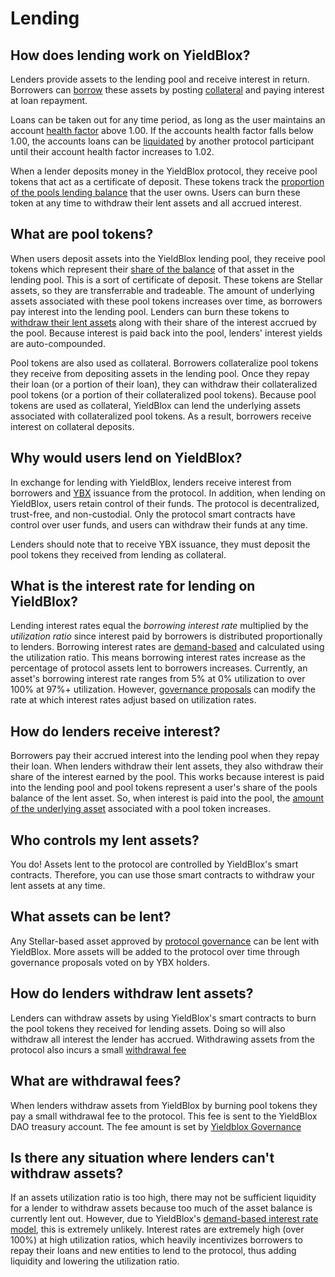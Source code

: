 # Lending

## How does lending work on YieldBlox?

Lenders provide assets to the lending pool and receive interest in return. Borrowers can [borrow](borrowing.md) these assets by posting [collateral](borrowing.md#what-is-collateral) and paying interest at loan repayment.

Loans can be taken out for any time period, as long as the user maintains an account [health factor](./#whats-a-health-factor) above 1.00. If the accounts health factor falls below 1.00, the accounts loans can be [liquidated](liquidations.md) by another protocol participant until their account health factor increases to 1.02.

When a lender deposits money in the YieldBlox protocol, they receive pool tokens that act as a certificate of deposit. These tokens track the [proportion of the pools lending balance](../../technical-docs/math.md#pool-token-issuance) that the user owns. Users can burn these token at any time to withdraw their lent assets and all accrued interest.

## What are pool tokens?

When users deposit assets into the YieldBlox lending pool, they receive pool tokens which represent their [share of the balance](../../technical-docs/math.md#pool-token-issuance) of that asset in the lending pool. This is a sort of certificate of deposit. These tokens are Stellar assets, so they are transferrable and tradeable. The amount of underlying assets associated with these pool tokens increases over time, as borrowers pay interest into the lending pool. Lenders can burn these tokens to [withdraw their lent assets](../../technical-docs/math.md#asset-payout) along with their share of the interest accrued by the pool. Because interest is paid back into the pool, lenders' interest yields are auto-compounded.

Pool tokens are also used as collateral. Borrowers collateralize pool tokens they receive from depositing assets in the lending pool. Once they repay their loan (or a portion of their loan), they can withdraw their collateralized pool tokens (or a portion of their collateralized pool tokens). Because pool tokens are used as collateral, YieldBlox can lend the underlying assets associated with collateralized pool tokens. As a result, borrowers receive interest on collateral deposits.

## Why would users lend on YieldBlox?

In exchange for lending with YieldBlox, lenders receive interest from borrowers and [YBX](../ybx-tokens/#how-do-i-get-ybx-tokens) issuance from the protocol. In addition, when lending on YieldBlox, users retain control of their funds. The protocol is decentralized, trust-free, and non-custodial. Only the protocol smart contracts have control over user funds, and users can withdraw their funds at any time.

Lenders should note that to receive YBX issuance, they must deposit the pool tokens they received from lending as collateral.

## What is the interest rate for lending on YieldBlox?

Lending interest rates equal the _borrowing interest rate_ multiplied by the _utilization ratio_ since interest paid by borrowers is distributed proportionally to lenders. Borrowing interest rates are [demand-based](interest-rates.md#how-do-loan-interest-rates-work) and calculated using the utilization ratio. This means borrowing interest rates increase as the percentage of protocol assets lent to borrowers increases. Currently, an asset's borrowing interest rate ranges from 5% at 0% utilization to over 100% at 97%+ utilization. However, [governance proposals](../governance.md) can modify the rate at which interest rates adjust based on utilization rates.

## How do lenders receive interest?

Borrowers pay their accrued interest into the lending pool when they repay their loan. When lenders withdraw their lent assets, they also withdraw their share of the interest earned by the pool. This works because interest is paid into the lending pool and pool tokens represent a user's share of the pools balance of the lent asset. So, when interest is paid into the pool, the [amount of the underlying asset](../../technical-docs/math.md#asset-payout) associated with a pool token increases.

## Who controls my lent assets?

You do! Assets lent to the protocol are controlled by YieldBlox's smart contracts. Therefore, you can use those smart contracts to withdraw your lent assets at any time.

## What assets can be lent?

Any Stellar-based asset approved by [protocol governance](../governance.md) can be lent with YieldBlox. More assets will be added to the protocol over time through governance proposals voted on by YBX holders.

## How do lenders withdraw lent assets?

Lenders can withdraw assets by using YieldBlox's smart contracts to burn the pool tokens they received for lending assets. Doing so will also withdraw all interest the lender has accrued. Withdrawing assets from the protocol also incurs a small [withdrawal fee](#What-are-withdrawal-fees?)

## What are withdrawal fees?

When lenders withdraw assets from YieldBlox by burning pool tokens they pay a small withdrawal fee to the protocol. This fee is sent to the YieldBlox DAO treasury account. The fee amount is set by [Yieldblox Governance](../governance.md)

## Is there any situation where lenders can't withdraw assets?

If an assets utilization ratio is too high, there may not be sufficient liquidity for a lender to withdraw assets because too much of the asset balance is currently lent out. However, due to YieldBlox's [demand-based interest rate model](interest-rates.md), this is extremely unlikely. Interest rates are extremely high (over 100%) at high utilization ratios, which heavily incentivizes borrowers to repay their loans and new entities to lend to the protocol, thus adding liquidity and lowering the utilization ratio.
